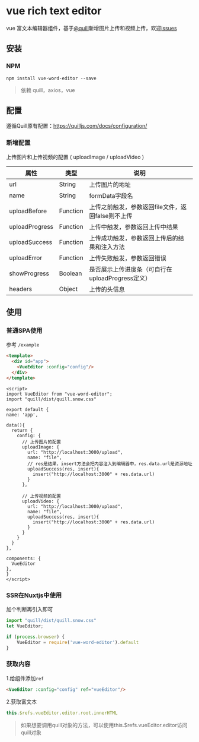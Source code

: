 # vue rich text editor

vue 富文本编辑器组件，基于[@quill](https://quilljs.com)新增图片上传和视频上传，欢迎[issues](https://github.com/hsian/vue-word-editor/issues)



## 安装



### NPM

```
npm install vue-word-editor --save 
```

> 依赖 quill，axios，vue



## 配置

遵循Quill原有配置：https://quilljs.com/docs/configuration/



### 新增配置

上传图片和上传视频的配置 ( uploadImage / uploadVideo )

| 属性           | 类型     | 说明                                              |
| -------------- | -------- | ------------------------------------------------- |
| url            | String   | 上传图片的地址                                    |
| name           | String   | formData字段名                                    |
| uploadBefore   | Function | 上传之前触发，参数返回file文件，返回false则不上传 |
| uploadProgress | Function | 上传中触发，参数返回上传中结果                    |
| uploadSuccess  | Function | 上传成功触发，参数返回上传后的结果和注入方法      |
| uploadError    | Function | 上传失败触发，参数返回错误                        |
| showProgress   | Boolean  | 是否展示上传进度条（可自行在uploadProgress定义）  |
| headers        | Object   | 上传的头信息                                      |



## 使用



### 普通SPA使用

参考 `/example`

````html
<template>
  <div id="app">
    <VueEditor :config="config"/>
  </div>
</template>
````



  ```vue
<script>
import VueEditor from "vue-word-editor";
import "quill/dist/quill.snow.css"

export default {
  name: 'app',

  data(){
    return {
      config: {
        // 上传图片的配置
        uploadImage: {
          url: "http://localhost:3000/upload",
          name: "file",
          // res是结果，insert方法会把内容注入到编辑器中，res.data.url是资源地址
          uploadSuccess(res, insert){
            insert("http://localhost:3000" + res.data.url)
          }
        },
		 
        // 上传视频的配置
        uploadVideo: {
          url: "http://localhost:3000/upload",
          name: "file",
          uploadSuccess(res, insert){
            insert("http://localhost:3000" + res.data.url)
          }
        }
      }
    }
  },

  components: {
    VueEditor
  },
}
</script>
  ```



### SSR在Nuxtjs中使用

加个判断再引入即可

```js
import "quill/dist/quill.snow.css"
let VueEditor;

if (process.browser) {
    VueEditor = require('vue-word-editor').default
}
```



### 获取内容

1.给组件添加`ref`

```html
<VueEditor :config="config" ref="vueEditor"/>
```



2.获取富文本

```js
this.$refs.vueEditor.editor.root.innerHTML
```

> 如果想要调用quill对象的方法，可以使用this.$refs.vueEditor.editor访问quill对象